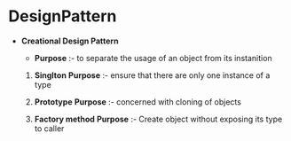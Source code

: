 # DesignPattern

* **Creational Design Pattern**

  *  **Purpose** :- to separate the usage of an object from its instanition 
  
  1. **Singlton**
     **Purpose** :- ensure that there are only one instance of a type
     
  2. **Prototype**
     **Purpose** :- concerned with cloning of objects
     
  3. **Factory method**
     **Purpose** :- Create object without exposing its type to caller
